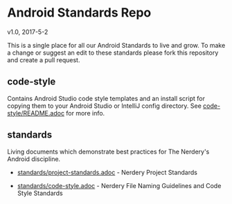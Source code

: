 # Android Standards Repo
v1.0, 2017-5-2

This is a single place for all our Android Standards to live and grow.
To make a change or suggest an edit to these standards please fork this
repository and create a pull request.

## code-style

Contains Android Studio code style templates and an install script for copying them
to your Android Studio or IntelliJ config directory. See
[code-style/README.adoc](code-style/README.adoc) for more info.

## standards

Living documents which demonstrate best practices for The Nerdery's Android
discipline.

* [standards/project-standards.adoc](standards/standards.adoc) - Nerdery Project Standards

* [standards/code-style.adoc](standards/code-style.adoc) - Nerdery File Naming Guidelines and Code Style Standards

